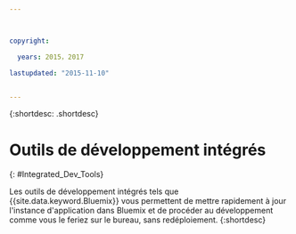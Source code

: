 ```yaml
---



copyright:

  years: 2015，2017

lastupdated: "2015-11-10"


---
```


{:shortdesc: .shortdesc}

# Outils de développement intégrés
{: #Integrated_Dev_Tools}


Les outils de développement intégrés tels que {{site.data.keyword.Bluemix}} vous permettent de mettre rapidement à jour l'instance
d'application dans Bluemix et de procéder au
développement comme vous le feriez sur le bureau, sans redéploiement.
{:shortdesc}
